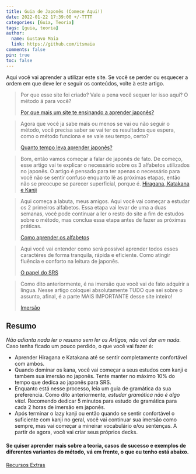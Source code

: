 ```yaml
---
title: Guia de Japonês (Comece Aqui!)
date: 2022-01-22 17:39:00 +/-TTTT
categories: [Guia, Teoria]
tags: [guia, teoria]
author:
  name: Gustavo Maia
  link: https://github.com/itsmaia
comments: false
pin: true
toc: false
---
```


Aqui você vai aprender a utilizar este site. Se você se perder ou esquecer a ordem em que deve ler e seguir os conteúdos, volte à este artigo.

>Por que esse site foi criado? Vale a pena você sequer ler isso aqui? O método á para você?
>
>[Por que mais um site te ensinando a aprender japonês?](https://caravo-way.github.io/itsmaia.github.io/posts/por-que-mais-um-site-ensinando-japones/)

>Agora que você ja sabe mais ou menos se vai ou não seguir o método, você precisa saber se vai ter os resultados que espera, como o método funciona e se vale seu tempo, certo?
>
>[Quanto tempo leva aprender japonês?](https://caravo-way.github.io/itsmaia.github.io/posts/quanto-tempo-leva-aprender-japones/)

>Bom, então vamos começar a falar de japonês de fato. De começo, esse artigo vai te explicar o necessário sobre os 3 alfabetos utilizados no japonês. O artigo é pensado para ter apenas o necessário para você não se sentir confuso enquanto lê as próximas etapas, então não se preocupe se parecer superficial, porque é.
>[Hiragana, Katakana e Kanji](https://caravo-way.github.io/itsmaia.github.io/posts/kana/)

>Aqui começa a labuta, meus amigos. Aqui você vai começar a estudar os 2 primeiros alfabetos.
>Essa etapa vai levar de uma a duas semanas, você pode continuar a ler o resto do site a fim de estudos sobre o método, mas conclua essa etapa antes de fazer as próximas práticas.
>
>[Como aprender os alfabetos](https://caravo-way.github.io/itsmaia.github.io/posts/como-aprender-os-alfabetos-japoneses/)

>Aqui você vai entender como será possível aprender todos esses caractéres de forma tranquila, rápida e eficiente. Como atingir fluência e conforto na leitura de japonês.
>
>[O papel do SRS](https://caravo-way.github.io/itsmaia.github.io/posts/O-papel-do-SRS/)

>Como dito anteriormente, é na imersão que você vai de fato adquirir a língua. Nesse artigo coloquei absolutamente TUDO que sei sobre o assunto, afinal, é a parte MAIS IMPORTANTE desse site inteiro!
>
>[Imersão](https://caravo-way.github.io/itsmaia.github.io/posts/imersao/)

## Resumo
*Não adianta nada ler o resumo sem ler os Artigos, não vai dar em nada.*
Caso tenha ficado um pouco perdido, o que você vai fazer é:
* Aprender Hiragana e Katakana até se sentir completamente confortável com ambos.
* Quando dominar os kana, você vai começar a seus estudos com kanji e tambem sua imersão no japonês. Tente manter no máximo 10% do tempo que dedica ao japonês para SRS.
* Enquanto está nesse processo, leia um guia de gramática da sua preferencia. Como dito anteriormente, *estudar gramática não é algo vital*. Recomendo dedicar 5 minutos para estudo de gramática para cada 2 horas de imersão em japonês.
* Após terminar o lazy kanji ou então quando se sentir confortável o suficiente com kanji no geral, você vai continuar sua imersão como sempre, mas vai começar a mineirar vocabulário e/ou sentenças. A partir de agora, você vai criar seus próprios decks.

#### Se quiser aprender mais sobre a teoria, casos de sucesso e exemplos de diferentes variantes do método, vá em frente, o que eu tenho está abaixo.

[Recursos Extras](https://caravo-way.github.io/itsmaia.github.io/posts/recursos-extras/)